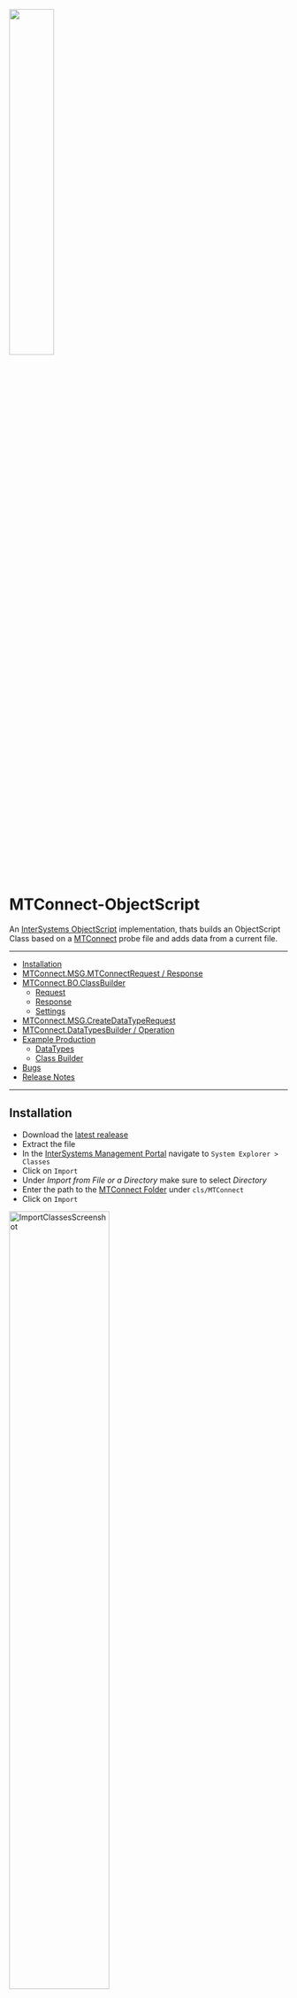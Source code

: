 <img src = "resources/InterSystemsXMtConnect.png" width = "40%"/>

# MTConnect-ObjectScript

An [InterSystems ObjectScript](https://docs.intersystems.com/irislatest/csp/docbook/DocBook.UI.Page.cls?KEY=GCOS_INTRO) implementation, thats builds an ObjectScript Class based on a [MTConnect](https://www.mtconnect.org/) probe file and adds data from a current file.

---

* [Installation](#installation)
* [MTConnect.MSG.MTConnectRequest / Response](#mtconnectmsgmtconnectrequest--response)
* [MTConnect.BO.ClassBuilder](#mtconnectboclassbuilder)
  * [Request](#request)
  * [Response](#response)
  * [Settings](#settings)
* [MTConnect.MSG.CreateDataTypeRequest](#mtconnectmsgcreatedatatyperequest)
* [MTConnect.DataTypesBuilder / Operation](#mtconnectdatatypesbuilder--operation)
* [Example Production](#example-production)
  * [DataTypes](#datatypes)
  * [Class Builder](#class-builder)
* [Bugs](#bugs)
* [Release Notes](#release-notes)

---

## Installation

* Download the [latest realease](https://github.com/phil1436/MTConnect-ObjectScript/releases/latest)
* Extract the file
* In the [InterSystems Management Portal](https://docs.intersystems.com/irislatest/csp/docbook/DocBook.UI.Page.cls?KEY=GSA_USING_PORTAL) navigate to `System Explorer > Classes`
* Click on `Import`
* Under *Import from File or a Directory* make sure to select *Directory*
* Enter the path to the [MTConnect Folder](cls/MTConnect) under `cls/MTConnect`
* Click on `Import`

<img src="resources/ImportClassesScreenshot.png" title ="ImportClassesScreenshot" width = "60%"/>

---

## [MTConnect.MSG.MTConnectRequest](cls/MTConnect/MSG/MTConnectRequest.cls) / [Response](cls/MTConnect/MSG/MTConnectResponse.cls)

* `probe`: Holds the data from the probe file.
* `probeFromFile`: When enabled the probe property contains an absolute path to the probe file. When disabled the probe property contains the probe file as a string.
* `current`: Holds the data from the current file.
* `currentToFile`: When enabled the current property contains an absolute path to the current file. When disabled the current property contains the current file as a string.
* `recievedLine`(optional): Holds a received string. (Used for *cleardata*)
* `className`(will be set): The complete class name of the generated class.
* `logClass`(will be set): The complete class name of the log class(will not be used!).

---

## [MTConnect.BO.ClassBuilder](cls/MTConnect/BO/ClassBuilder.cls)

A Business Operation, that builts an ObjectScript class based on a MTConnect probe file. After the class is successfully generated, the operation inserts data from a MTConnect current file.

### Request

[MTConnect.MSG.MTConnectRequest](cls/MTConnect/MSG/MTConnectRequest.cls)

### Response

[MTConnect.MSG.MTConnectResponse](cls/MTConnect/MSG/MTConnectResponse.cls)

### Settings

#### MTConnect

* `PackageName`: The package where the class will be generated in.
* `suffixClass`: A suffix for the class name.
* `Kind`: *ID* or *Name*. Sets from which attributes the class will be build.
* `ClearData`: When enabled deletes all data, when a `***CL***` message is received.
* `SuperClasses`: Define comma seperated superclasses for the class.

#### MTConnectDataTypes

* `GenerateDataTypes`: When enabled the MTConnect Datatypes will be generated automatically.
* `DataTypesPackage`: The package where the MTConnect datatypes exists or will be generated in.
* `GenerateIsValid`: When enabled generates a IsValid Method for the datatypes
* `GenerateNormalize`: When enabled generates a Normalize Method for the datatypes
* `GenerateLogicalToDisplay`: When enabled generates a LogicalToDisplay Method for the datatypes
* `GenerateDisplayToLogical`: When enabled generates a DisplayToLogical Method for the datatypes

#### LOG

* `Log`: When enabled all changes will be written to a log file.
* `LogFile`: An absolute path to the log file.

---

## [MTConnect.MSG.CreateDataTypeRequest](cls/MTConnect/MSG/CreateDataTypeRequest.cls)

* `Name`: The name of the datatype.
* `Unit`: The unit to display the datatype with.
* `DataType`: The underlying ObjectScript type (Currently only works with *%String* and *%Double*).
* `AllowedStringValues`: Comma separated list for the allowed values. If left empty all values will be allowed. (only used when `DataType` is *%String*)
* `AllowedNumericMaxValue`: The maximum value that is allowed. If left empty all values will be allowed. (only used when `DataType` is *%Double*)
* `AllowedNumericMinValue`: The minimum value that is allowed. If left empty all values will be allowed. (only used when `DataType` is *%Double*)

---

## [MTConnect.DataTypesBuilder](cls/MTConnect/DataTypesBuilder.cls) / [Operation](cls/MTConnect/BO/DataTypesBuilderOperation.cls)

Builds MTConnect Datatypes based on a [MTConnect.MSG.CreateDataTypeRequest](cls/MTConnect/MSG/CreateDataTypeRequest.cls).

### Methods

* `Execute`: Builds the datatype.

---

## [Example Production](cls\MTConnect\ExampleProduction)

A simple [Production](cls\MTConnect\ExampleProduction\Production.cls) to show the usage of the [DataTypesBuilder Operation](cls\MTConnect\BO\DataTypesBuilderOperation.cls) and the [ClassBuilder Operation](cls\MTConnect\BO\ClassBuilder.cls).

How to open and start the Production:

* In the InterSystems Management Portal navigate to `Interoperabilty > Configure > Production > Go`
* Click on `Production Settings`
* Navigate to `Actions > Open`
* Choose `MTConnect > ExampleProduction > Production > Go`
* Click on `Start`

### DataTypes

An example for how to use the [DataTypesBuilder Operation](cls\MTConnect\BO\DataTypesBuilderOperation.cls) to create MTConnect DataTypes.

* From the *category* dropdown menu choose `DataTypes`
* Choose the `DataTypes Process`
* Navigate to `Actions > Test`
* From the *Request Type* dropdown menu choose `Ens.StringRequest`
  * Type in the `StringValue` field *String* to generate a String MTConnect DataType
  **OR**
  * Type in the `StringValue` field *Double* to generate a Double MTConnect DataType
* Click on `Invoke Testing Service`
* You can follow the *Visual Trace* to see how the DataType was created
* You will find the DataTypes under `MTConnect.ExampleProduction.DataTypes`

![resources\ExampleProductionDataTypesDemo](resources\ExampleProductionDataTypesDemo.gif)

### Class Builder

An example for how to use the [ClassBuilder Operation](cls\MTConnect\BO\ClassBuilder.cls) to create MTConnect Class from a MTConnect [Probe](http://mtconnect.mazakcorp.com:5609/probe) and [Current](http://mtconnect.mazakcorp.com:5609/current) file.

* From the *category* dropdown menu choose `Class Builder`
* Choose the `Class Builder Process`
* Navigate to `Actions > Test`
* From the *Request Type* dropdown menu choose `Ens.Request`
* Click on `Invoke Testing Service`
* You can follow the *Visual Trace* to see how the MTConnect Class was created
* You will find the MTConnect Class under `MTConnect.ExampleProduction.BuiltClasses`
* The Operation will also generate MTConnect DataTypes based on the files. You can find them under `MTConnect.ExampleProduction.DataTypes`

![resources\ExampleProductionClassBuilderDemo](resources\ExampleProductionClassBuilderDemo.gif)

---

## Bugs

* *no known bugs*

---

## [Release Notes](https://github.com/phil1436/MTConnect-ObjectScript/blob/master/CHANGELOG.md)

### [v0.0.2](https://github.com/phil1436/MTConnect-ObjectScript/tree/0.0.2)

### [v0.0.1](https://github.com/phil1436/MTConnect-ObjectScript/tree/0.0.1)

---

by Philipp B.

powered by [InterSystems](https://www.intersystems.com/).

*This application is **not** supported by InterSystems Corporation.*
